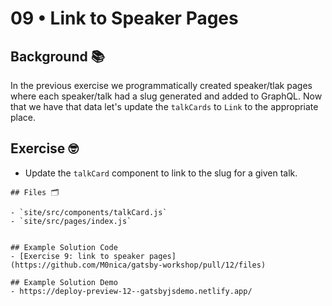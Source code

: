 # 09 • Link to Speaker Pages

## Background 📚

In the previous exercise we programmatically created speaker/tlak pages where each speaker/talk had a slug generated and added to GraphQL. Now that we have that data let's update the `talkCards` to `Link` to the appropriate place.



## Exercise 🤓

- Update the `talkCard` component to link to the slug for a given talk. 

```
## Files 🗂

- `site/src/components/talkCard.js`
- `site/src/pages/index.js`


## Example Solution Code
- [Exercise 9: link to speaker pages](https://github.com/M0nica/gatsby-workshop/pull/12/files)

## Example Solution Demo
- https://deploy-preview-12--gatsbyjsdemo.netlify.app/

